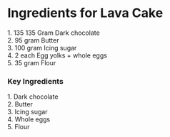 <h1>Ingredients for Lava Cake</h1>
1. 135 135 Gram Dark chocolate<br>
2. 95 gram Butter<br>
3. 100 gram Icing sugar<br>
4. 2 each Egg yolks + whole eggs<br>
5. 35 gram Flour<br>

<h3>Key Ingredients</h3> 
1. Dark chocolate<br>
2. Butter<br>
3. Icing sugar<br>
4. Whole eggs<br>
5. Flour<br>